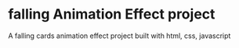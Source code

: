 # falling Animation Effect project

A falling cards animation effect project built with html, css, javascript
